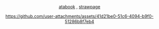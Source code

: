 <div align = "center">
<a href="https://infnerdjo.atabook.org/">atabook</a>  ,  <a href="https://infnerdjo.straw.page">strawpage</a><br>

https://github.com/user-attachments/assets/41d21be0-51c6-4094-b9f0-51286b8f7eb4
